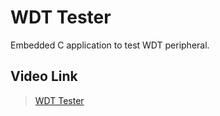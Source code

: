 # WDT Tester 
Embedded C application to test WDT peripheral.

## Video Link
> [WDT Tester](https://drive.google.com/drive/folders/1iPqha2LBWKcmuzvjQ0mc64o0WPPQM954?usp=drive_link)
